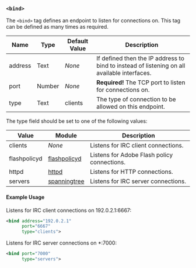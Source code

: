 <!-- This file contains a page fragment. Any changes will affect all pages that include it. -->

### `<bind>`

The `<bind>` tag defines an endpoint to listen for connections on. This tag can be defined as many times as required.

Name    | Type   | Default Value | Description
------- | ------ | ------------- | -----------
address | Text   | *None*        | If defined then the IP address to bind to instead of listening on all available interfaces.
port    | Number | *None*        | **Required!** The TCP port to listen for connections on.
type    | Text   | clients       | The type of connection to be allowed on this endpoint.

The type field should be set to one of the following values:

Value        | Module                                  | Description
------------ | --------------------------------------- | -----------
clients      | *None*                                  | Listens for IRC client connections.
flashpolicyd | [flashpolicyd](/3/modules/flashpolicyd) | Listens for Adobe Flash policy connections.
httpd        | [httpd](/3/modules/httpd)               | Listens for HTTP connections.
servers      | [spanningtree](/3/modules/spanningtree) | Listens for IRC server connections.

#### Example Usage

Listens for IRC client connections on 192.0.2.1:6667:

```xml
<bind address="192.0.2.1"
      port="6667"
      type="clients">
```

Listens for IRC server connections on *:7000:

```xml
<bind port="7000"
      type="servers">
```
